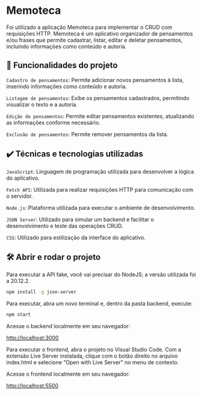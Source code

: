 # Memoteca

Foi utilizado a aplicação Memoteca para implementar o CRUD com requisições HTTP. Memoteca é um aplicativo organizador de pensamentos e/ou frases que permite cadastrar, listar, editar e deletar pensamentos, incluindo informações como conteúdo e autoria.

## 🔨 Funcionalidades do projeto

`Cadastro de pensamentos`: Permite adicionar novos pensamentos à lista, inserindo informações como conteúdo e autoria.

`Listagem de pensamentos`: Exibe os pensamentos cadastrados, permitindo visualizar o texto e a autoria.

`Edição de pensamentos`: Permite editar pensamentos existentes, atualizando as informações conforme necessário.

`Exclusão de pensamentos`: Permite remover pensamentos da lista.

## ✔️ Técnicas e tecnologias utilizadas

`JavaScript`: Linguagem de programação utilizada para desenvolver a lógica do aplicativo.

`Fetch API`: Utilizada para realizar requisições HTTP para comunicação com o servidor.

`Node.js`: Plataforma utilizada para executar o ambiente de desenvolvimento.

`JSON Server`: Utilizado para simular um backend e facilitar o desenvolvimento e teste das operações CRUD.

`CSS`: Utilizado para estilização da interface do aplicativo.

## 🛠️ Abrir e rodar o projeto

Para executar a API fake, você vai precisar do NodeJS; a versão utilizada foi a 20.12.2.

```bash
npm install -g json-server
```

Para executar, abra um novo terminal e, dentro da pasta backend, execute:

```bash
npm start
```

Acesse o backend localmente em seu navegador:

<http://localhost:3000>

Para executar o frontend, abra o projeto no Visual Studio Code. Com a extensão Live Server instalada, clique com o botão direito no arquivo index.html e selecione "Open with Live Server" no menu de contexto.

Acesse o frontend localmente em seu navegador:

<http://localhost:5500>
